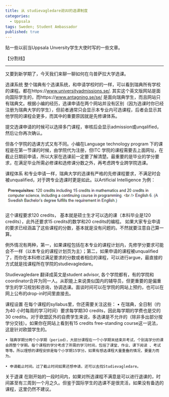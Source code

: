 ```yaml
---
title: 从 studievagledare说UU的选课制度
categories:
  - Uppsala
tags: Sweden; Student Ambassador
published: true
---
```


贴一些以前当Uppsala Unversity学生大使时写的一些文章。

【分割线】

------------------------------------------------
又要到新学期了，今天我们来聊一聊如何在乌普萨拉大学选课。

<!--more-->

选课系统
整个瑞典有个选课系统，和申请学校时的一样，可以看到瑞典所有学校的课程。都在https://www.universityadmissions.se/. 其实这个英文版网站是面向国际学生的，而https://www.antagning.se/se/ 是面向瑞典学生，而且网站只有瑞典文。根据小编的经历，选课申请在两个网站并没有区别（因为选课时你已经注册为瑞典大学的学生），但前者通常只会显示本专业内可选课程，后者会显示其他学院的课程会更多，而其中的重要原因就是先修课体系。

提交选课申请的时候可以选择多门课程，审核后会显示admission或unqalified，然后让你再次确认。

但各个学院的选课方式又有不同。小编在Language technology program 下的课程是在第一节课的时候，由学院代为注册，但ITC 学院的课程需要去上面网址，在截止日期前申请，所以大家在选课前一定要了解清楚。最重要的是毕业的学分要求，在满足毕业所需必修课和选修课分数之外，再考虑跨专业跨学院选课。


课程体系
和专业申请一样，瑞典大学的选课有严格的先修课程要求，不满足时会被unqualified，对于跨专业选课时更是如此。以Artificial Intelligence 为例：

![prerequisites](../images/prerequisites.png)

这个课程要求120 credits， 基本就是硕士生才可以选的课（本科毕业是120 credits），此外还要求15 credits的数学和20 credits的编程。 如果大家专业申请的要求已经涵盖了这些课程的分数，基本就是没有问题的。不然就要注意自己算一算。

例外情况有两种，第一，如果课程包括在本专业的课程计划内，先修学分要求可能会不一样（以本专业的课程计划页为主）；第二，如果申请的课程被unqualified了，而你在本科修过满足要求的分数或者相应的课程，可以进行argue，最直接的方式就是找课程所在学院的studievagledare。

Studievagledare 翻译成英文是student advisor, 各个学院都有，有的学院和coordinator合并为同一人。从职能上来说类似国内的辅导员，但更重要的是偏重学生的学习规划和咨询，协调选课。面谈时间可以在学院的网站上预约，也可以在网上公布的drop-in时间里直接去。

课程设置
在每个课程的syllabus里，你还需要关注这些：
	• 在瑞典，全日制（约为40 小时每周的学习时间）要求每学期30 credits，因此每学期的学费也是交的30 credits。对于欧盟区外的自费学生来说，多选课是不允许的（除非多出部分按学分交钱）。如果你在网站上看到有15 credits free-standing course这一说法，这是针对欧盟学生的。
	
	• 瑞典学期分两个小学期（period），大部分课程在一个小学期末结束并考试，个别高学分的课会跨整个学期。每个课程的学分考虑了所需的学习时间，包括了课堂、作业、课下阅读 、考试等等。所以理想的课程安排是每个小学期15学分。如果有想选课程大量重叠的情况，要量力而为。
	
	• 申请截止时间。过了截止时间如果还想申请，还可以去找Studievagledare。


关于退课
在刚开始的一段时间内，如果对所选课程不满意是可以进行退课的，时间甚至有三周到一个月之久。但鉴于国际学生的选课不是很灵活，如果没有备选的课程，这里仍然不建议。
	
	

